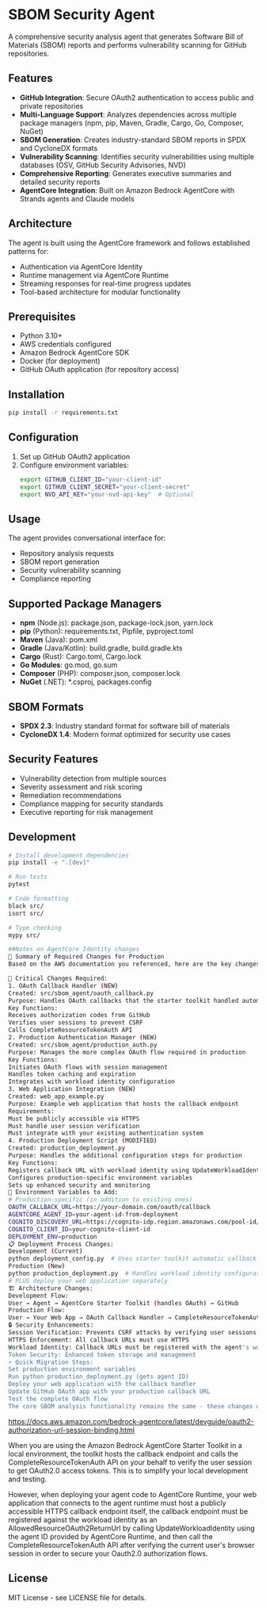 # SBOM Security Agent

A comprehensive security analysis agent that generates Software Bill of Materials (SBOM) reports and performs vulnerability scanning for GitHub repositories.

## Features

- **GitHub Integration**: Secure OAuth2 authentication to access public and private repositories
- **Multi-Language Support**: Analyzes dependencies across multiple package managers (npm, pip, Maven, Gradle, Cargo, Go, Composer, NuGet)
- **SBOM Generation**: Creates industry-standard SBOM reports in SPDX and CycloneDX formats
- **Vulnerability Scanning**: Identifies security vulnerabilities using multiple databases (OSV, GitHub Security Advisories, NVD)
- **Comprehensive Reporting**: Generates executive summaries and detailed security reports
- **AgentCore Integration**: Built on Amazon Bedrock AgentCore with Strands agents and Claude models

## Architecture

The agent is built using the AgentCore framework and follows established patterns for:
- Authentication via AgentCore Identity
- Runtime management via AgentCore Runtime
- Streaming responses for real-time progress updates
- Tool-based architecture for modular functionality

## Prerequisites

- Python 3.10+
- AWS credentials configured
- Amazon Bedrock AgentCore SDK
- Docker (for deployment)
- GitHub OAuth application (for repository access)

## Installation

```bash
pip install -r requirements.txt
```

## Configuration

1. Set up GitHub OAuth2 application
2. Configure environment variables:
   ```bash
   export GITHUB_CLIENT_ID="your-client-id"
   export GITHUB_CLIENT_SECRET="your-client-secret"
   export NVD_API_KEY="your-nvd-api-key"  # Optional
   ```

## Usage

The agent provides conversational interface for:
- Repository analysis requests
- SBOM report generation
- Security vulnerability scanning
- Compliance reporting

## Supported Package Managers

- **npm** (Node.js): package.json, package-lock.json, yarn.lock
- **pip** (Python): requirements.txt, Pipfile, pyproject.toml
- **Maven** (Java): pom.xml
- **Gradle** (Java/Kotlin): build.gradle, build.gradle.kts
- **Cargo** (Rust): Cargo.toml, Cargo.lock
- **Go Modules**: go.mod, go.sum
- **Composer** (PHP): composer.json, composer.lock
- **NuGet** (.NET): *.csproj, packages.config

## SBOM Formats

- **SPDX 2.3**: Industry standard format for software bill of materials
- **CycloneDX 1.4**: Modern format optimized for security use cases

## Security Features

- Vulnerability detection from multiple sources
- Severity assessment and risk scoring
- Remediation recommendations
- Compliance mapping for security standards
- Executive reporting for risk management

## Development

```bash
# Install development dependencies
pip install -e ".[dev]"

# Run tests
pytest

# Code formatting
black src/
isort src/

# Type checking
mypy src/

##Notes on AgentCore Identity changes
🔄 Summary of Required Changes for Production
Based on the AWS documentation you referenced, here are the key changes needed to deploy the SBOM Security Agent to production AgentCore Runtime:

🚨 Critical Changes Required:
1. OAuth Callback Handler (NEW)
Created: src/sbom_agent/oauth_callback.py
Purpose: Handles OAuth callbacks that the starter toolkit handled automatically in development
Key Functions:
Receives authorization codes from GitHub
Verifies user sessions to prevent CSRF
Calls CompleteResourceTokenAuth API
2. Production Authentication Manager (NEW)
Created: src/sbom_agent/production_auth.py
Purpose: Manages the more complex OAuth flow required in production
Key Functions:
Initiates OAuth flows with session management
Handles token caching and expiration
Integrates with workload identity configuration
3. Web Application Integration (NEW)
Created: web_app_example.py
Purpose: Example web application that hosts the callback endpoint
Requirements:
Must be publicly accessible via HTTPS
Must handle user session verification
Must integrate with your existing authentication system
4. Production Deployment Script (MODIFIED)
Created: production_deployment.py
Purpose: Handles the additional configuration steps for production
Key Functions:
Registers callback URL with workload identity using UpdateWorkloadIdentity
Configures production-specific environment variables
Sets up enhanced security and monitoring
🔧 Environment Variables to Add:
# Production-specific (in addition to existing ones)
OAUTH_CALLBACK_URL=https://your-domain.com/oauth/callback
AGENTCORE_AGENT_ID=your-agent-id-from-deployment
COGNITO_DISCOVERY_URL=https://cognito-idp.region.amazonaws.com/pool-id/.well-known/openid_configuration
COGNITO_CLIENT_ID=your-cognito-client-id
DEPLOYMENT_ENV=production
📋 Deployment Process Changes:
Development (Current)
python deployment_config.py  # Uses starter toolkit automatic callback handling
Production (New)
python production_deployment.py  # Handles workload identity configuration
# PLUS deploy your web application separately
🏗️ Architecture Changes:
Development Flow:
User → Agent → AgentCore Starter Toolkit (handles OAuth) → GitHub
Production Flow:
User → Your Web App → OAuth Callback Handler → CompleteResourceTokenAuth API → Agent → GitHub
🔒 Security Enhancements:
Session Verification: Prevents CSRF attacks by verifying user sessions
HTTPS Enforcement: All callback URLs must use HTTPS
Workload Identity: Callback URLs must be registered with the agent's workload identity
Token Security: Enhanced token storage and management
⚡ Quick Migration Steps:
Set production environment variables
Run python production_deployment.py (gets agent ID)
Deploy your web application with the callback handler
Update GitHub OAuth app with your production callback URL
Test the complete OAuth flow
The core SBOM analysis functionality remains the same - these changes only affect the authentication flow to meet production security requirements. The agent will work identically once authentication is complete.
```
https://docs.aws.amazon.com/bedrock-agentcore/latest/devguide/oauth2-authorization-url-session-binding.html 

When you are using the Amazon Bedrock AgentCore Starter Toolkit in a local environment, the toolkit hosts the callback endpoint and calls the CompleteResourceTokenAuth API on your behalf to verify the user session to get OAuth2.0 access tokens. This is to simplify your local development and testing.

However, when deploying your agent code to AgentCore Runtime, your web application that connects to the agent runtime must host a publicly accessible HTTPS callback endpoint itself, the callback endpoint must be registered against the workload identity as an AllowedResourceOAuth2ReturnUrl by calling UpdateWorkloadIdentity using the agent ID provided by AgentCore Runtime, and then call the CompleteResourceTokenAuth API after verifying the current user's browser session in order to secure your Oauth2.0 authorization flows.

## License


MIT License - see LICENSE file for details.
